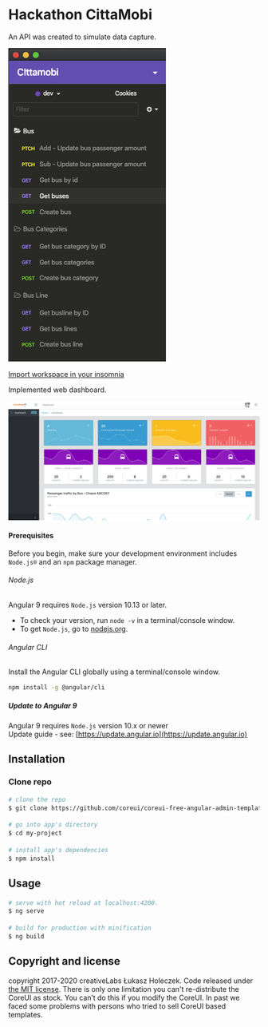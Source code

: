 # Hackathon CittaMobi

An API was created to simulate data capture.

[![Insomnia](https://github.com/pesquisaedesenvolvimento/hackathon-citta-mobi/blob/master/src/assets/data/Requests.png)](https://github.com/pesquisaedesenvolvimento/hackathon-citta-mobi/blob/master/src/assets/data/Requests.png)

[Import workspace in your insomnia](https://github.com/pesquisaedesenvolvimento/hackathon-citta-mobi/blob/master/src/assets/data/Insomnia_2020-06-23.json)

Implemented web dashboard.

[![Web](https://github.com/pesquisaedesenvolvimento/hackathon-citta-mobi/blob/master/src/assets/data/dashboard.png)](https://github.com/pesquisaedesenvolvimento/hackathon-citta-mobi/blob/master/src/assets/data/dashboard.png)

#### Prerequisites
Before you begin, make sure your development environment includes `Node.js®` and an `npm` package manager.

###### Node.js
Angular 9 requires `Node.js` version 10.13 or later.

- To check your version, run `node -v` in a terminal/console window.
- To get `Node.js`, go to [nodejs.org](https://nodejs.org/).

###### Angular CLI
Install the Angular CLI globally using a terminal/console window.
```bash
npm install -g @angular/cli
```

##### Update to Angular 9
Angular 9 requires `Node.js` version 10.x or newer    
Update guide - see: [https://update.angular.io](https://update.angular.io)

## Installation

### Clone repo

``` bash
# clone the repo
$ git clone https://github.com/coreui/coreui-free-angular-admin-template.git my-project

# go into app's directory
$ cd my-project

# install app's dependencies
$ npm install
```

## Usage

``` bash
# serve with hot reload at localhost:4200.
$ ng serve

# build for production with minification
$ ng build
```

## Copyright and license

copyright 2017-2020 creativeLabs Łukasz Holeczek. Code released under [the MIT license](https://github.com/coreui/coreui-free-angular-admin-template/blob/master/LICENSE).
There is only one limitation you can't re-distribute the CoreUI as stock. You can’t do this if you modify the CoreUI. In past we faced some problems with persons who tried to sell CoreUI based templates.